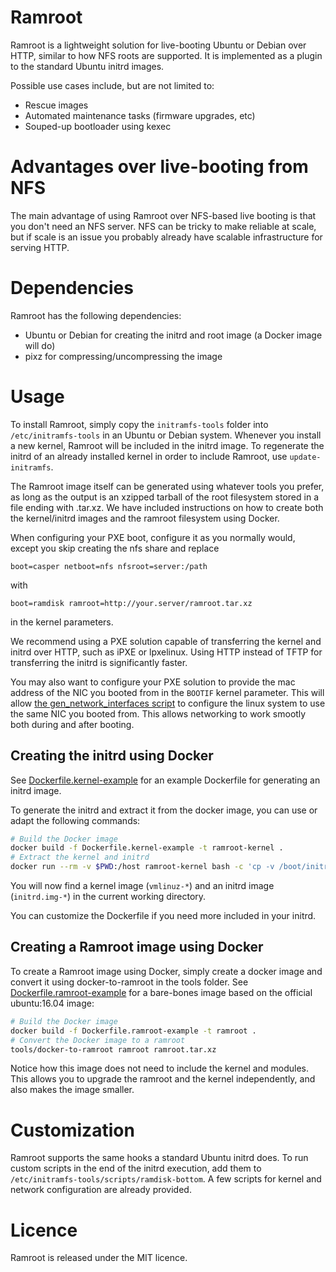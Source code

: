 # Ramroot
Ramroot is a lightweight solution for live-booting Ubuntu or Debian over HTTP,
similar to how NFS roots are supported. It is implemented as a plugin to the
standard Ubuntu initrd images.

Possible use cases include, but are not limited to:

 - Rescue images
 - Automated maintenance tasks (firmware upgrades, etc)
 - Souped-up bootloader using kexec

# Advantages over live-booting from NFS

The main advantage of using Ramroot over NFS-based live booting is that you
don't need an NFS server. NFS can be tricky to make reliable at scale, but if
scale is an issue you probably already have scalable infrastructure for serving
HTTP.

# Dependencies

Ramroot has the following dependencies:

 - Ubuntu or Debian for creating the initrd and root image (a Docker image will do)
 - pixz for compressing/uncompressing the image

# Usage

To install Ramroot, simply copy the `initramfs-tools` folder into
`/etc/initramfs-tools` in an Ubuntu or Debian system. Whenever you install a
new kernel, Ramroot will be included in the initrd image. To regenerate the
initrd of an already installed kernel in order to include Ramroot, use
`update-initramfs`.

The Ramroot image itself can be generated using whatever tools you prefer, as 
long as the output is an xzipped tarball of the root filesystem stored in a
file ending with .tar.xz. We have included instructions on how to create both
the kernel/initrd images and the ramroot filesystem using Docker.

When configuring your PXE boot, configure it as you normally would, except you
skip creating the nfs share and replace

```
boot=casper netboot=nfs nfsroot=server:/path
```

with

```
boot=ramdisk ramroot=http://your.server/ramroot.tar.xz
```

in the kernel parameters.

We recommend using a PXE solution capable of transferring the kernel and initrd
over HTTP, such as iPXE or lpxelinux. Using HTTP instead of TFTP for transferring
the initrd is significantly faster.

You may also want to configure your PXE solution to provide the mac address of
the NIC you booted from in the `BOOTIF` kernel parameter. This will allow
[the gen_network_interfaces script](initramfs-tools/scripts/ramdisk-bottom/gen_network_interfaces)
to configure the linux system to use the same NIC you booted from. This allows
networking to work smootly both during and after booting.

## Creating the initrd using Docker

See [Dockerfile.kernel-example](Dockerfile.kernel-example) for an example
Dockerfile for generating an initrd image.

To generate the initrd and extract it from the docker image, you can use or
adapt the following commands:

```bash
# Build the Docker image
docker build -f Dockerfile.kernel-example -t ramroot-kernel .
# Extract the kernel and initrd
docker run --rm -v $PWD:/host ramroot-kernel bash -c 'cp -v /boot/initrd.img-* /boot/vmlinuz-* /host'
```

You will now find a kernel image (`vmlinuz-*`) and an initrd image 
(`initrd.img-*`) in the current working directory.

You can customize the Dockerfile if you need more included in your initrd.

## Creating a Ramroot image using Docker

To create a Ramroot image using Docker, simply create a docker image and
convert it using docker-to-ramroot in the tools folder. See
[Dockerfile.ramroot-example](Dockerfile.ramroot-example) for a bare-bones image
based on the official ubuntu:16.04 image:

```bash
# Build the Docker image
docker build -f Dockerfile.ramroot-example -t ramroot .
# Convert the Docker image to a ramroot
tools/docker-to-ramroot ramroot ramroot.tar.xz
```

Notice how this image does not need to include the kernel and modules. This
allows you to upgrade the ramroot and the kernel independently, and also makes
the image smaller.

# Customization

Ramroot supports the same hooks a standard Ubuntu initrd does. To run custom
scripts in the end of the initrd execution, add them to
`/etc/initramfs-tools/scripts/ramdisk-bottom`. A few scripts for kernel and
network configuration are already provided.

# Licence
Ramroot is released under the MIT licence.
